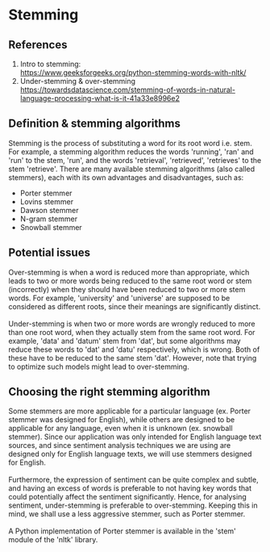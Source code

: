 # Stemming
## References
1. Intro to stemming:<br>https://www.geeksforgeeks.org/python-stemming-words-with-nltk/
2. Under-stemming & over-stemming<br>https://towardsdatascience.com/stemming-of-words-in-natural-language-processing-what-is-it-41a33e8996e2

## Definition & stemming algorithms
Stemming is the process of substituting a word for its root word i.e. stem. For example, a stemming algorithm reduces the words 'running', 'ran' and 'run' to the stem, 'run', and the words 'retrieval', 'retrieved', 'retrieves' to the stem 'retrieve'. There are many available stemming algorithms (also called stemmers), each with its own advantages and disadvantages, such as:
- Porter stemmer
- Lovins stemmer
- Dawson stemmer
- N-gram stemmer
- Snowball stemmer

## Potential issues
Over-stemming is when a word is reduced more than appropriate, which leads to two or more words being reduced to the same root word or stem (incorrectly) when they should have been reduced to two or more stem words. For example, 'university' and 'universe' are supposed to be considered as different roots, since their meanings are significantly distinct.
<br><br>
Under-stemming is when two or more words are wrongly reduced to more than one root word, when they actually stem from the same root word. For example, 'data' and 'datum' stem from 'dat', but some algorithms may reduce these words to 'dat' and 'datu' respectively, which is wrong. Both of these have to be reduced to the same stem 'dat'. However, note that trying to optimize such models might lead to over-stemming.

## Choosing the right stemming algorithm
Some stemmers are more applicable for a particular language (ex. Porter stemmer was designed for English), while others are designed to be applicable for any language, even when it is unknown (ex. snowball stemmer). Since our application was only intended for English language text sources, and since sentiment analysis techniques we are using are designed only for English language texts, we will use stemmers designed for English.
<br><br>
Furthermore, the expression of sentiment can be quite complex and subtle, and having an excess of words is preferable to not having key words that could potentially affect the sentiment significantly. Hence, for analysing sentiment, under-stemming is preferable to over-stemming. Keeping this in mind, we shall use a less aggressive stemmer, such as Porter stemmer.
<br><br>
A Python implementation of Porter stemmer is available in the 'stem' module of the 'nltk' library.
